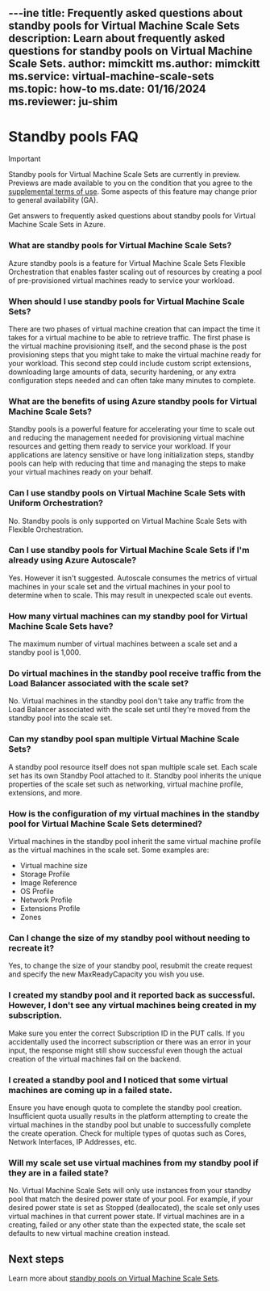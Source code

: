 ---ine
title: Frequently asked questions about standby pools for Virtual Machine Scale Sets
description: Learn about frequently asked questions for standby pools on Virtual Machine Scale Sets.
author: mimckitt
ms.author: mimckitt
ms.service: virtual-machine-scale-sets
ms.topic: how-to
ms.date: 01/16/2024
ms.reviewer: ju-shim
---

# Standby pools FAQ

> [!IMPORTANT]
> Standby pools for Virtual Machine Scale Sets are currently in preview. Previews are made available to you on the condition that you agree to the [supplemental terms of use](https://azure.microsoft.com/support/legal/preview-supplemental-terms/). Some aspects of this feature may change prior to general availability (GA). 

Get answers to frequently asked questions about standby pools for Virtual Machine Scale Sets in Azure.

### What are standby pools for Virtual Machine Scale Sets? 
Azure standby pools is a feature for Virtual Machine Scale Sets Flexible Orchestration that enables faster 
scaling out of resources by creating a pool of pre-provisioned virtual machines ready to service your 
workload. 

### When should I use standby pools for Virtual Machine Scale Sets? 
There are two phases of virtual machine creation that can impact the time it takes for a virtual machine to be able to 
retrieve traffic. The first phase is the virtual machine provisioning itself, and the second phase is the post 
provisioning steps that you might take to make the virtual machine ready for your workload. This second step could 
include custom script extensions, downloading large amounts of data, security hardening, or any 
extra configuration steps needed and can often take many minutes to complete. 

### What are the benefits of using Azure standby pools for Virtual Machine Scale Sets? 
Standby pools is a powerful feature for accelerating your time to scale out and reducing the 
management needed for provisioning virtual machine resources and getting them ready to service your workload. If 
your applications are latency sensitive or have long initialization steps, standby pools can help with reducing 
that time and managing the steps to make your virtual machines ready on your behalf. 

### Can I use standby pools on Virtual Machine Scale Sets with Uniform Orchestration?
No. Standby pools is only supported on Virtual Machine Scale Sets with Flexible Orchestration.

### Can I use standby pools for Virtual Machine Scale Sets if I'm already using Azure Autoscale? 
Yes. However it isn't suggested. Autoscale consumes the metrics of virtual machines in your scale set and the virtual machines in your pool to determine when to scale. This may result in unexpected scale out events. 

### How many virtual machines can my standby pool for Virtual Machine Scale Sets have? 
The maximum number of virtual machines between a scale set and a standby pool is 1,000. 

### Do virtual machines in the standby pool receive traffic from the Load Balancer associated with the scale set? 
No. Virtual machines in the standby pool don't take any traffic from the Load Balancer associated with the scale set 
until they're moved from the standby pool into the scale set. 

### Can my standby pool span multiple Virtual Machine Scale Sets? 
A standby pool resource itself does not span multiple scale set. Each scale set has its own Standby 
Pool attached to it. Standby pool inherits the unique properties of the scale set 
such as networking, virtual machine profile, extensions, and more. 

### How is the configuration of my virtual machines in the standby pool for Virtual Machine Scale Sets determined? 
Virtual machines in the standby pool inherit the same virtual machine profile as the virtual machines in the scale 
set. Some examples are:  
- Virtual machine size
- Storage Profile
- Image Reference
- OS Profile
- Network Profile
- Extensions Profile
- Zones


### Can I change the size of my standby pool without needing to recreate it? 
Yes, to change the size of your standby pool, resubmit the create request and specify the new 
MaxReadyCapacity you wish you use.

### I created my standby pool and it reported back as successful. However, I don't see any virtual machines being created in my subscription. 
Make sure you enter the correct Subscription ID in the PUT calls. If you accidentally used the 
incorrect subscription or there was an error in your input, the response might still show successful even though the actual creation of the virtual machines fail on the backend. 

### I created a standby pool and I noticed that some virtual machines are coming up in a failed state. 
Ensure you have enough quota to complete the standby pool creation. Insufficient quota usually results 
in the platform attempting to create the virtual machines in the standby pool but unable to successfully complete 
the create operation. Check for multiple types of quotas such as Cores, Network Interfaces, IP Addresses, etc.

### Will my scale set use virtual machines from my standby pool if they are in a failed state? 
No. Virtual Machine Scale Sets will only use instances from your standby pool that match the desired power state of your pool. For example, if your desired power state is set as Stopped (deallocated), the scale set only uses virtual machines in that current power state. If virtual machines are in a creating, failed or any other state than the expected state, the scale set defaults to new virtual machine creation instead. 


## Next steps

Learn more about [standby pools on Virtual Machine Scale Sets](standby-pools-overview.md).